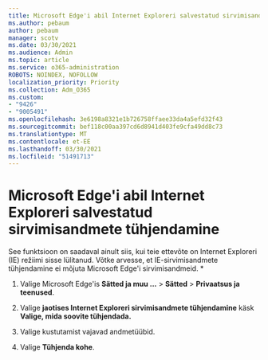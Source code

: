 ```yaml
---
title: Microsoft Edge'i abil Internet Exploreri salvestatud sirvimisandmete tühjendamine
ms.author: pebaum
author: pebaum
manager: scotv
ms.date: 03/30/2021
ms.audience: Admin
ms.topic: article
ms.service: o365-administration
ROBOTS: NOINDEX, NOFOLLOW
localization_priority: Priority
ms.collection: Adm_O365
ms.custom:
- "9426"
- "9005491"
ms.openlocfilehash: 3e6198a8321e1b726758ffaee33da4a5efd32f43
ms.sourcegitcommit: bef118c00aa397cd6d8941d403fe9cfa49dd8c73
ms.translationtype: MT
ms.contentlocale: et-EE
ms.lasthandoff: 03/30/2021
ms.locfileid: "51491713"
---
```

# <a name="use-microsoft-edge-to-clear-the-browsing-data-stored-by-internet-explorer"></a>Microsoft Edge'i abil Internet Exploreri salvestatud sirvimisandmete tühjendamine

See funktsioon on saadaval ainult siis, kui teie ettevõte on Internet Exploreri (IE) režiimi sisse lülitanud. Võtke arvesse, et IE-sirvimisandmete tühjendamine ei mõjuta Microsoft Edge'i sirvimisandmeid.
*
1. Valige Microsoft Edge'is **Sätted ja muu ...**  >  **Sätted**  >  **Privaatsus ja teenused**.

1. Valige **jaotises Internet Exploreri sirvimisandmete tühjendamine** käsk **Valige, mida soovite tühjendada.**

1. Valige kustutamist vajavad andmetüübid.

1. Valige **Tühjenda kohe**.